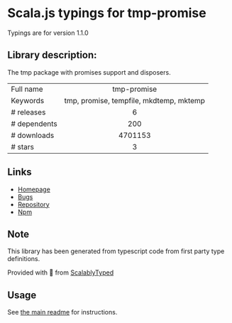 
# Scala.js typings for tmp-promise

Typings are for version 1.1.0

## Library description:
The tmp package with promises support and disposers.

|                    |                 |
| ------------------ | :-------------: |
| Full name          | tmp-promise |
| Keywords           | tmp, promise, tempfile, mkdtemp, mktemp |
| # releases         | 6 |
| # dependents       | 200 |
| # downloads        | 4701153 |
| # stars            | 3 |

## Links
- [Homepage](https://github.com/benjamingr/tmp-promise#readme)
- [Bugs](https://github.com/benjamingr/tmp-promise/issues)
- [Repository](https://github.com/benjamingr/tmp-promise)
- [Npm](https://www.npmjs.com/package/tmp-promise)
    


## Note
This library has been generated from typescript code from first party type definitions.

Provided with :purple_heart: from [ScalablyTyped](https://github.com/oyvindberg/ScalablyTyped)

## Usage
See [the main readme](../../readme.md) for instructions.



